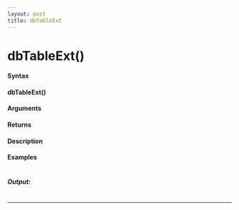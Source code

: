 ```yaml
---
layout: post
title: dbTableExt
---
```


# dbTableExt()


#### Syntax

#### dbTableExt()

#### Arguments

#### Returns

#### Description

#### Examples

```

```

##### Output:

```

```

---